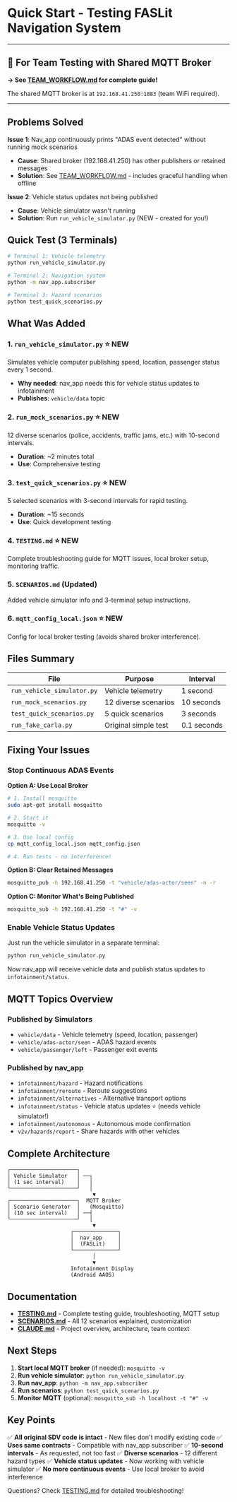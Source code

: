 # Quick Start - Testing FASLit Navigation System

---

## 🚀 For Team Testing with Shared MQTT Broker

**→ See [TEAM_WORKFLOW.md](TEAM_WORKFLOW.md) for complete guide!**

The shared MQTT broker is at `192.168.41.250:1883` (team WiFi required).

---

## Problems Solved

**Issue 1**: Nav_app continuously prints "ADAS event detected" without running mock scenarios
- **Cause**: Shared broker (192.168.41.250) has other publishers or retained messages
- **Solution**: See [TEAM_WORKFLOW.md](TEAM_WORKFLOW.md) - includes graceful handling when offline

**Issue 2**: Vehicle status updates not being published
- **Cause**: Vehicle simulator wasn't running
- **Solution**: Run `run_vehicle_simulator.py` (NEW - created for you!)

## Quick Test (3 Terminals)

```bash
# Terminal 1: Vehicle telemetry
python run_vehicle_simulator.py

# Terminal 2: Navigation system
python -m nav_app.subscriber

# Terminal 3: Hazard scenarios
python test_quick_scenarios.py
```

## What Was Added

### 1. `run_vehicle_simulator.py` ⭐ NEW
Simulates vehicle computer publishing speed, location, passenger status every 1 second.
- **Why needed**: nav_app needs this for vehicle status updates to infotainment
- **Publishes**: `vehicle/data` topic

### 2. `run_mock_scenarios.py` ⭐ NEW
12 diverse scenarios (police, accidents, traffic jams, etc.) with 10-second intervals.
- **Duration**: ~2 minutes total
- **Use**: Comprehensive testing

### 3. `test_quick_scenarios.py` ⭐ NEW
5 selected scenarios with 3-second intervals for rapid testing.
- **Duration**: ~15 seconds
- **Use**: Quick development testing

### 4. `TESTING.md` ⭐ NEW
Complete troubleshooting guide for MQTT issues, local broker setup, monitoring traffic.

### 5. `SCENARIOS.md` (Updated)
Added vehicle simulator info and 3-terminal setup instructions.

### 6. `mqtt_config_local.json` ⭐ NEW
Config for local broker testing (avoids shared broker interference).

## Files Summary

| File | Purpose | Interval |
|------|---------|----------|
| `run_vehicle_simulator.py` | Vehicle telemetry | 1 second |
| `run_mock_scenarios.py` | 12 diverse scenarios | 10 seconds |
| `test_quick_scenarios.py` | 5 quick scenarios | 3 seconds |
| `run_fake_carla.py` | Original simple test | 0.1 seconds |

## Fixing Your Issues

### Stop Continuous ADAS Events

**Option A: Use Local Broker**
```bash
# 1. Install mosquitto
sudo apt-get install mosquitto

# 2. Start it
mosquitto -v

# 3. Use local config
cp mqtt_config_local.json mqtt_config.json

# 4. Run tests - no interference!
```

**Option B: Clear Retained Messages**
```bash
mosquitto_pub -h 192.168.41.250 -t "vehicle/adas-actor/seen" -n -r
```

**Option C: Monitor What's Being Published**
```bash
mosquitto_sub -h 192.168.41.250 -t "#" -v
```

### Enable Vehicle Status Updates

Just run the vehicle simulator in a separate terminal:
```bash
python run_vehicle_simulator.py
```

Now nav_app will receive vehicle data and publish status updates to `infotainment/status`.

## MQTT Topics Overview

### Published by Simulators
- `vehicle/data` - Vehicle telemetry (speed, location, passenger)
- `vehicle/adas-actor/seen` - ADAS hazard events
- `vehicle/passenger/left` - Passenger exit events

### Published by nav_app
- `infotainment/hazard` - Hazard notifications
- `infotainment/reroute` - Reroute suggestions
- `infotainment/alternatives` - Alternative transport options
- `infotainment/status` - Vehicle status updates ⭐ (needs vehicle simulator!)
- `infotainment/autonomous` - Autonomous mode confirmation
- `v2v/hazards/report` - Share hazards with other vehicles

## Complete Architecture

```
┌─────────────────────┐
│ Vehicle Simulator   │ ──┐
│ (1 sec interval)    │   │
└─────────────────────┘   │
                           ▼
┌─────────────────────┐  MQTT Broker
│ Scenario Generator  │   (Mosquitto)
│ (10 sec interval)   │ ──┤
└─────────────────────┘   │
                           ▼
                    ┌──────────────┐
                    │  nav_app     │
                    │  (FASLit)    │
                    └──────────────┘
                           │
                           ▼
                    Infotainment Display
                    (Android AAOS)
```

## Documentation

- **[TESTING.md](TESTING.md)** - Complete testing guide, troubleshooting, MQTT setup
- **[SCENARIOS.md](SCENARIOS.md)** - All 12 scenarios explained, customization
- **[CLAUDE.md](CLAUDE.md)** - Project overview, architecture, team context

## Next Steps

1. **Start local MQTT broker** (if needed): `mosquitto -v`
2. **Run vehicle simulator**: `python run_vehicle_simulator.py`
3. **Run nav_app**: `python -m nav_app.subscriber`
4. **Run scenarios**: `python test_quick_scenarios.py`
5. **Monitor MQTT** (optional): `mosquitto_sub -h localhost -t "#" -v`

## Key Points

✅ **All original SDV code is intact** - New files don't modify existing code
✅ **Uses same contracts** - Compatible with nav_app subscriber
✅ **10-second intervals** - As requested, not too fast
✅ **Diverse scenarios** - 12 different hazard types
✅ **Vehicle status updates** - Now working with vehicle simulator
✅ **No more continuous events** - Use local broker to avoid interference

Questions? Check [TESTING.md](TESTING.md) for detailed troubleshooting!
